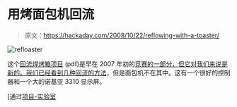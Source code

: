 # 用烤面包机回流

> 原文：<https://hackaday.com/2008/10/22/reflowing-with-a-toaster/>

![](img/2a7ae3de1b4db21c0c385dd85206831e.png "refloaster")

这个[回流焊烤箱项目](http://www.circuitcellar.com/designstellaris2006/winners/Entries/LM1785.zip) (pdf)是早在 2007 年初的[竞赛的一部分，但它对我们来说是新的。我们已经看到](http://www.circuitcellar.com/designstellaris2006/winners/1785.html)[几种回流的方法](http://hackaday.com/2006/11/03/solder-paste-and-reflow-how-to/)，但是面包机不在其中。这有一个很好的控制器和一个大的诺基亚 3310 显示屏。

[通过[项目-实验室](http://www.projects-lab.com/?p=883)